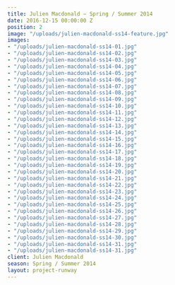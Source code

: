 ```yaml
---
title: Julien Macdonald — Spring / Summer 2014
date: 2016-12-15 00:00:00 Z
position: 2
image: "/uploads/julien-macdonald-ss14-feature.jpg"
images:
- "/uploads/julien-macdonald-ss14-01.jpg"
- "/uploads/julien-macdonald-ss14-02.jpg"
- "/uploads/julien-macdonald-ss14-03.jpg"
- "/uploads/julien-macdonald-ss14-04.jpg"
- "/uploads/julien-macdonald-ss14-05.jpg"
- "/uploads/julien-macdonald-ss14-06.jpg"
- "/uploads/julien-macdonald-ss14-07.jpg"
- "/uploads/julien-macdonald-ss14-08.jpg"
- "/uploads/julien-macdonald-ss14-09.jpg"
- "/uploads/julien-macdonald-ss14-10.jpg"
- "/uploads/julien-macdonald-ss14-11.jpg"
- "/uploads/julien-macdonald-ss14-12.jpg"
- "/uploads/julien-macdonald-ss14-13.jpg"
- "/uploads/julien-macdonald-ss14-14.jpg"
- "/uploads/julien-macdonald-ss14-15.jpg"
- "/uploads/julien-macdonald-ss14-16.jpg"
- "/uploads/julien-macdonald-ss14-17.jpg"
- "/uploads/julien-macdonald-ss14-18.jpg"
- "/uploads/julien-macdonald-ss14-19.jpg"
- "/uploads/julien-macdonald-ss14-20.jpg"
- "/uploads/julien-macdonald-ss14-21.jpg"
- "/uploads/julien-macdonald-ss14-22.jpg"
- "/uploads/julien-macdonald-ss14-23.jpg"
- "/uploads/julien-macdonald-ss14-24.jpg"
- "/uploads/julien-macdonald-ss14-25.jpg"
- "/uploads/julien-macdonald-ss14-26.jpg"
- "/uploads/julien-macdonald-ss14-27.jpg"
- "/uploads/julien-macdonald-ss14-28.jpg"
- "/uploads/julien-macdonald-ss14-29.jpg"
- "/uploads/julien-macdonald-ss14-30.jpg"
- "/uploads/julien-macdonald-ss14-31.jpg"
- "/uploads/julien-macdonald-ss14-31.jpg"
client: Julien Macdonald
season: Spring / Summer 2014
layout: project-runway
---
```


